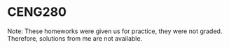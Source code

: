 # CENG280

Note: These homeworks were given us for practice, they were not graded. Therefore, solutions from me are not available.

